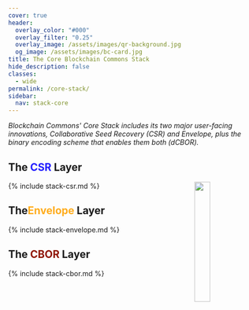 ```yaml
---
cover: true
header:
  overlay_color: "#000"
  overlay_filter: "0.25"
  overlay_image: /assets/images/qr-background.jpg
  og_image: /assets/images/bc-card.jpg
title: The Core Blockchain Commons Stack
hide_description: false
classes:
  - wide
permalink: /core-stack/
sidebar:
  nav: stack-core
---
```


_Blockchain Commons' Core Stack includes its two major user-facing innovations, Collaborative Seed Recovery (CSR) and Envelope, plus the binary encoding scheme that enables them both (dCBOR)._

## The <font color="#221dff">CSR</font> Layer

<a href="/"><img src="https://developer.blockchaincommons.com/assets/images/bc-stack-core.png" style="float: right; margin-left: 20px;" width="25%"></a>

{% include stack-csr.md %}

## The<font color="#ffac1c">Envelope</font> Layer

{% include stack-envelope.md %}

## The <font color="#8f1402">CBOR</font> Layer

{% include stack-cbor.md %}
